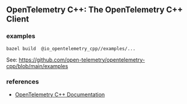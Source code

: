 ##  OpenTelemetry C++: The OpenTelemetry C++ Client

###  examples
```
bazel build  @io_opentelemetry_cpp//examples/...
```
See: https://github.com/open-telemetry/opentelemetry-cpp/blob/main/examples

### references
- [OpenTelemetry C++ Documentation](https://opentelemetry.io/docs/cpp/)